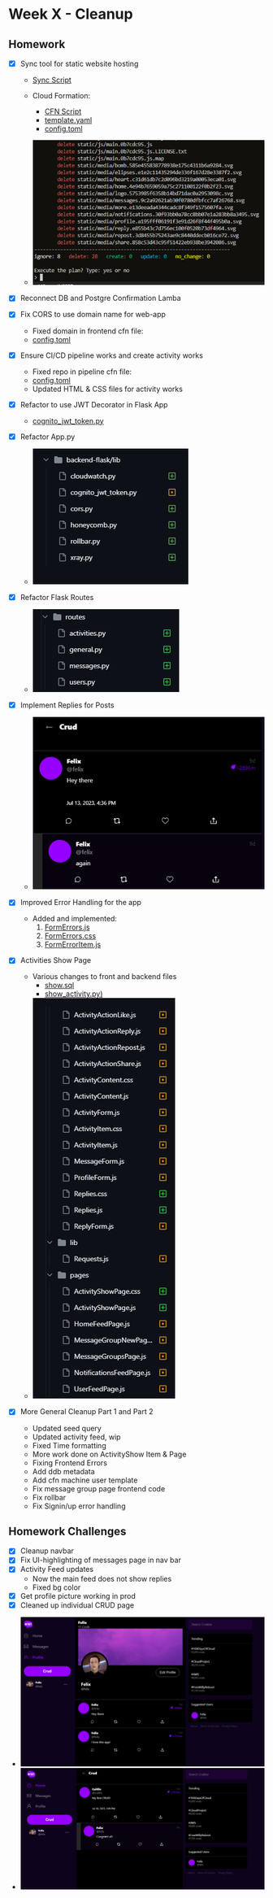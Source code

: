 # Week X - Cleanup

## Homework 
- [x] Sync tool for static website hosting
    - [Sync Script](./../bin/frontend/sync)
    - Cloud Formation:
        - [CFN Script](./../bin/cfn/sync)
        - [template.yaml](./../aws/cfn/sync/template.yaml)
        - [config.toml](./../aws/cfn/sync/config.yaml)

    - ![Sync Process](./assets/weekx/WeekX-Sync.PNG)  

- [x] Reconnect DB and Postgre Confirmation Lamba

- [x] Fix CORS to use domain name for web-app
    - Fixed domain in frontend cfn file:
    - [config.toml](./../aws/cfn/service/config.toml)

- [x] Ensure CI/CD pipeline works and create activity works
    - Fixed repo in pipeline cfn file:
    - [config.toml](./../aws/cfn/cicd/config.toml)
    - Updated HTML & CSS files for activity works

- [x] Refactor to use JWT Decorator in Flask App
    - [cognito_jwt_token.py](./../backend-flask/lib/cognito_jwt_token.py)

- [x] Refactor App.py
    - ![New files](./assets/weekx/WeekX-refactor.PNG)

- [x] Refactor Flask Routes
    - ![New files](./assets/weekx/WeekX-routes.PNG)

- [x] Implement Replies for Posts
    - ![Reply working](./assets/weekx/WeekX-reply.PNG)

- [x] Improved Error Handling for the app
    - Added and implemented:
        1. [FormErrors.js](./../frontend-react-js/src/components/FormErrors.js)
        2. [FormErrors.css](./../frontend-react-js/src/components/FormErrors.css) 
        3. [FormErrorItem.js](./../frontend-react-js/src/components/FormErrorItem.js)

- [x] Activities Show Page
    - Various changes to front and backend files
        - [show.sql](./../backend-flask/db/sql/activities/show.sql)
        - [show_activity.py)](./../backend-flask/services/show_activity.py)
    - ![Reply working](./assets/weekx/WeekX-show-page.PNG) 

- [x] More General Cleanup Part 1 and Part 2
    - Updated seed query
    - Updated activity feed, wip
    - Fixed Time formatting
    - More work done on ActivityShow Item & Page
    - Fixing Frontend Errors
    - Add ddb metadata
    - Add cfn machine user template
    - Fix message group page frontend code
    - Fix rollbar
    - Fix Signin/up error handling

## Homework Challenges
- [x] Cleanup navbar
- [x] Fix UI-highlighting of messages page in nav bar
- [x] Activity Feed updates
    - Now the main feed does not show replies
    - Fixed bg color 
- [x] Get profile picture working in prod
- [x] Cleaned up individual CRUD page

- ![Profile](./assets/weekx/WeekX-profile.PNG)  
- ![Crud](./assets/weekx/WeekX-crud.PNG)  


